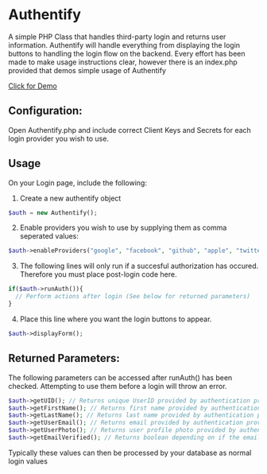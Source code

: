 # Authentify
A simple PHP Class that handles third-party login and returns user information.
Authentify will handle everything from displaying the login buttons to handling the login flow on the backend.
Every effort has been made to make usage instructions clear, however there is an index.php provided that demos simple usage of Authentify

[Click for Demo](https://312.ideen.ca/apps/Authentify/) 

## Configuration:
Open Authentify.php and include correct Client Keys and Secrets for each login provider you wish to use.

## Usage
On your Login page, include the following:
1. Create a new authentify object
```php
$auth = new Authentify();
```

2. Enable providers you wish to use by supplying them as comma seperated values:
```php
$auth->enableProviders("google", "facebook", "github", "apple", "twitter");
```
3. The following lines will only run if a succesful authorization has occured. Therefore you must place post-login code here.
```php
if($auth->runAuth()){
  // Perform actions after login (See below for returned parameters)
}
```
4. Place this line where you want the login buttons to appear.
```php
$auth->displayForm();
```
## Returned Parameters:
The following parameters can be accessed after runAuth() has been checked. Attempting to use them before a login will throw an error.

```php
$auth->getUID(); // Returns unique UserID provided by authentication provider
$auth->getFirstName(); // Returns first name provided by authentication provider
$auth->getLastName(); // Returns last name provided by authentication provider
$auth->getUserEmail(); // Returns email provided by authentication provider
$auth->getUserPhoto(); // Returns user profile photo provided by authentication provider
$auth->getEmailVerified(); // Returns boolean depending on if the email is verified

```
Typically these values can then be processed by your database as normal login values
